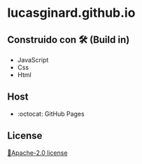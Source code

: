 # lucasginard.github.io

## Construido con 🛠️ (Build in)

* JavaScript
* Css
* Html

## Host
* :octocat: GitHub Pages


## License
[📜Apache-2.0 license](https://github.com/LucasGinard/lucasginard.github.io/blob/main/LICENSE)